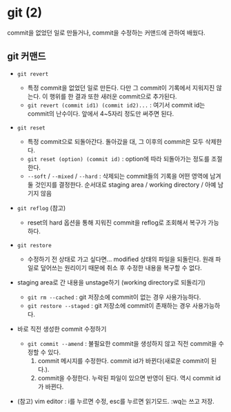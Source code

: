 # git (2)
commit을 없었던 일로 만들거나, commit을 수정하는 커맨드에 관하여 배웠다.
## git 커맨드
* `git revert`
  - 특정 commit을 없었던 일로 만든다. 다만 그 commit이 기록에서 지워지진 않는다. 이 행위를 한 결과 또한 새러운 commit으로 추가된다.
  -  `git revert (commit id1) (commit id2)...` : 여기서 commit id는 commit의 난수이다. 앞에서 4~5자리 정도만 써주면 된다. 

* `git reset`
  - 특정 commit으로 되돌아간다. 돌아갔을 대, 그 이후의 commit은 모두 삭제한다. 
  - `git reset (option) (commit id)` : option에 따라 되돌아가는 정도를 조절한다.
  - `--soft` / `--mixed` / `--hard` : 삭제되는 commit들의 기록을 어떤 영역에 남겨둘 것인지를 결정한다. 순서대로 staging area / working directory / 아예 남기지 않음

* `git reflog` (참고)
  -  reset의 hard 옵션을 통해 지워진 commit을 reflog로 조회해서 복구가 가능하다.

* `git restore`
  -  수정하기 전 상태로 가고 싶다면… modified 상태의 파일을 되돌린다. 원래 파일로 덮어쓰는 원리이기 때문에 취소 후 수정한 내용을 복구할 수 없다.

* staging area로 간 내용을 unstage하기 (working directory로 되돌리기)
  - `git rm --cached` : git 저장소에 commit이 없는 경우 사용가능하다.
  - `git restore --staged` : git 저장소에 commit이 존재하는 경우 사용가능하다.

* 바로 직전 생성한 commit 수정하기
  - `git commit --amend` : 
  불필요한 commit을 생성하지 않고 직전 commit을 수정할 수 있다.
     1. commit 메시지를 수정한다. commit id가 바뀐다(새로운 commit이 된다.).  
     2. commit을 수정한다. 누락된 파일이 있으면 반영이 된다. 역시 commit id가 바뀐다. 

* (참고) vim editor : i를 누르면 수정, esc를 누르면 읽기모드. :wq는 쓰고 저장.